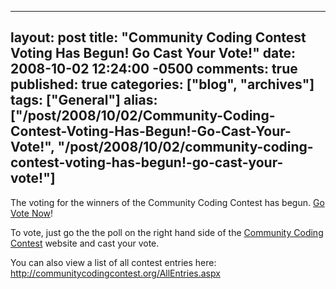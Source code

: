  ---
  layout: post
  title: "Community Coding Contest Voting Has Begun! Go Cast Your Vote!"
  date: 2008-10-02 12:24:00 -0500
  comments: true
  published: true
  categories: ["blog", "archives"]
  tags: ["General"]
  alias: ["/post/2008/10/02/Community-Coding-Contest-Voting-Has-Begun!-Go-Cast-Your-Vote!", "/post/2008/10/02/community-coding-contest-voting-has-begun!-go-cast-your-vote!"]
  ---
<!-- more -->
<div class="text">
<p>
The voting for the winners of the Community Coding Contest has begun. <a href="http://communitycodingcontest.org/">Go Vote Now</a>!
</p>
<p>
To vote, just go the the poll on the right hand side of the <a href="http://communitycodingcontest.org/">Community Coding Contest</a> website and cast your vote.
</p>
<p>
You can also view a list of all contest entries here: <a href="http://communitycodingcontest.org/AllEntries.aspx">http://communitycodingcontest.org/AllEntries.aspx</a>
</p>
</div>
